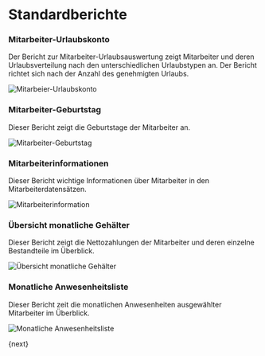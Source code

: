 <!-- add-breadcrumbs -->
# Standardberichte


### Mitarbeiter-Urlaubskonto

Der Bericht zur Mitarbeiter-Urlaubsauswertung zeigt Mitarbeiter und deren Urlaubsverteilung nach den unterschiedlichen Urlaubstypen an. Der Bericht richtet sich nach der Anzahl des genehmigten Urlaubs.

<img alt="Mitarbeier-Urlaubskonto" class="screenshot" src="{{docs_base_url}}/v12/assets/img/human-resources/employee-leave-balance-report.png">

### Mitarbeiter-Geburtstag

Dieser Bericht zeigt die Geburtstage der Mitarbeiter an.

<img alt="Mitarbeiter-Geburtstag" class="screenshot" src="{{docs_base_url}}/v12/assets/img/human-resources/employee-birthday-report.png">

### Mitarbeiterinformationen

Dieser Bericht wichtige Informationen über Mitarbeiter in den Mitarbeiterdatensätzen.

<img alt="Mitarbeiterinformation" class="screenshot" src="{{docs_base_url}}/v12/assets/img/human-resources/employee-information-report.png">

### Übersicht monatliche Gehälter

Dieser Bericht zeigt die Nettozahlungen der Mitarbeiter und deren einzelne Bestandteile im Überblick.

<img alt="Übersicht monatliche Gehälter" class="screenshot" src="{{docs_base_url}}/v12/assets/img/human-resources/monthly-salary-register-report.png">

### Monatliche Anwesenheitsliste

Dieser Bericht zeit die monatlichen Anwesenheiten ausgewählter Mitarbeiter im Überblick.

<img alt="Monatliche Anwesenheitsliste" class="screenshot" src="{{docs_base_url}}/v12/assets/img/human-resources/monthly-attendance-sheet-report.png">

{next}
